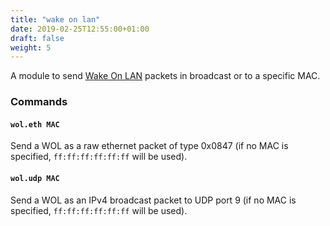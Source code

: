 ```yaml
---
title: "wake on lan"
date: 2019-02-25T12:55:00+01:00
draft: false
weight: 5
---
```


A module to send [Wake On LAN](https://en.wikipedia.org/wiki/Wake-on-LAN) packets in broadcast or to a specific MAC.

### Commands

#### `wol.eth MAC`

Send a WOL as a raw ethernet packet of type 0x0847 (if no MAC is specified, `ff:ff:ff:ff:ff:ff` will be used).
#### `wol.udp MAC`

Send a WOL as an IPv4 broadcast packet to UDP port 9 (if no MAC is specified, `ff:ff:ff:ff:ff:ff` will be used).
